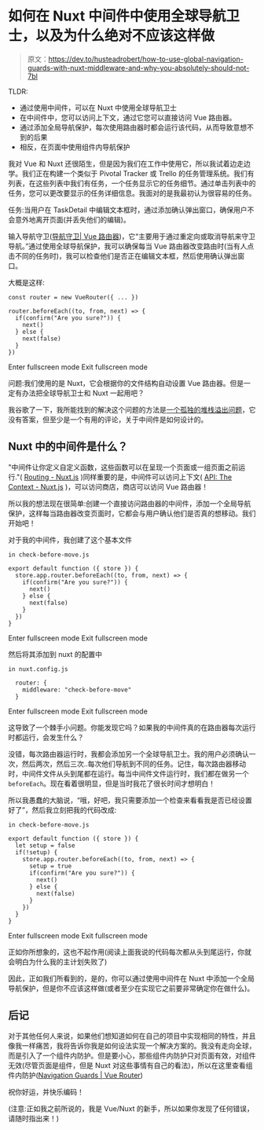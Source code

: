 # 如何在 Nuxt 中间件中使用全球导航卫士，以及为什么绝对不应该这样做

> 原文：<https://dev.to/husteadrobert/how-to-use-global-navigation-guards-with-nuxt-middleware-and-why-you-absolutely-should-not-7bl>

TLDR:

*   通过使用中间件，可以在 Nuxt 中使用全球导航卫士
*   在中间件中，您可以访问上下文，通过它您可以直接访问 Vue 路由器。
*   通过添加全局导航保护，每次使用路由器时都会运行该代码，从而导致意想不到的后果
*   相反，在页面中使用组件内导航保护

我对 Vue 和 Nuxt 还很陌生，但是因为我们在工作中使用它，所以我试着边走边学。我们正在构建一个类似于 Pivotal Tracker 或 Trello 的任务管理系统。我们有列表，在这些列表中我们有任务，一个任务显示它的任务细节。通过单击列表中的任务，您可以更改要显示的任务详细信息。我面对的是我最初认为很容易的任务。

任务:当用户在 TaskDetail 中编辑文本框时，通过添加确认弹出窗口，确保用户不会意外地离开页面(并丢失他们的编辑)。

输入导航守卫([导航守卫| Vue 路由器](https://router.vuejs.org/guide/advanced/navigation-guards.html))，它“主要用于通过重定向或取消导航来守卫导航。”通过使用全球导航保护，我可以确保每当 Vue 路由器改变路由时(当有人点击不同的任务时)，我可以检查他们是否正在编辑文本框，然后使用确认弹出窗口。

大概是这样:

```
const router = new VueRouter({ ... })

router.beforeEach((to, from, next) => {
  if(confirm("Are you sure?")) {
    next()
  } else {
    next(false)
  }
}) 
```

Enter fullscreen mode Exit fullscreen mode

问题:我们使用的是 Nuxt，它会根据你的文件结构自动设置 Vue 路由器。但是一定有办法把全球导航卫士和 Nuxt 一起用吧？

我谷歌了一下，我所能找到的解决这个问题的方法是[一个孤独的堆栈溢出问题](https://stackoverflow.com/questions/53322525/how-to-set-beforeresolve-navigation-guard-in-nuxt-js)，它没有答案，但至少是一个有用的评论，关于中间件是如何设计的。

## Nuxt 中的中间件是什么？

"中间件让你定义自定义函数，这些函数可以在呈现一个页面或一组页面之前运行."( [Routing - Nuxt.js](https://nuxtjs.org/guide/routing#middleware) )同样重要的是，中间件可以访问上下文( [API: The Context - Nuxt.js](https://nuxtjs.org/api/context) )，可以访问商店，商店可以访问 Vue 路由器！

所以我的想法现在很简单:创建一个直接访问路由器的中间件，添加一个全局导航保护，这样每当路由器改变页面时，它都会与用户确认他们是否真的想移动。我们开始吧！

对于我的中间件，我创建了这个基本文件

```
in check-before-move.js

export default function ({ store }) {
  store.app.router.beforeEach((to, from, next) => {
    if(confirm("Are you sure?")) {
      next()
    } else {
      next(false)
    }
  })
} 
```

Enter fullscreen mode Exit fullscreen mode

然后将其添加到 nuxt
的配置中

```
in nuxt.config.js

  router: {
    middleware: "check-before-move"
  } 
```

Enter fullscreen mode Exit fullscreen mode

这导致了一个棘手小问题。你能发现它吗？如果我的中间件真的在路由器每次运行时都运行，会发生什么？

没错，每次路由器运行时，我都会添加另一个全球导航卫士。我的用户必须确认一次，然后两次，然后三次..每次他们导航到不同的任务。记住，每次路由器移动时，中间件文件从头到尾都在运行。每当中间件文件运行时，我们都在做另一个`beforeEach`。现在看着很明显，但是当时我花了很长时间才想明白！

所以我愚蠢的大脑说，“哦，好吧，我只需要添加一个检查来看看我是否已经设置好了”，然后我立刻把我的代码改成:

```
in check-before-move.js

export default function ({ store }) {
  let setup = false
  if(!setup) {
    store.app.router.beforeEach((to, from, next) => {
      setup = true
      if(confirm("Are you sure?")) {
        next()
      } else {
        next(false)
      }
    })
  }
} 
```

Enter fullscreen mode Exit fullscreen mode

正如你所想象的，这也不起作用(阅读上面我说的代码每次都从头到尾运行，你就会明白为什么我的主计划失败了)

因此，正如我们所看到的，是的，你可以通过使用中间件在 Nuxt 中添加一个全局导航保护，但是你不应该这样做(或者至少在实现它之前要非常确定你在做什么)。

## 后记

对于其他任何人来说，如果他们想知道如何在自己的项目中实现相同的特性，并且像我一样痛苦，我将告诉你我是如何设法实现一个解决方案的。我没有走向全球，而是引入了一个组件内防护。但是要小心，那些组件内防护只对页面有效，对组件无效(尽管页面是组件，但是 Nuxt 对这些事情有自己的看法)，所以在这里查看组件内防护([Navigation Guards | Vue Router](https://router.vuejs.org/guide/advanced/navigation-guards.html#in-component-guards))

祝你好运，并快乐编码！

(注意:正如我之前所说的，我是 Vue/Nuxt 的新手，所以如果你发现了任何错误，请随时指出来！)